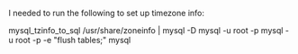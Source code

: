 I needed to run the following to set up timezone info:

mysql_tzinfo_to_sql /usr/share/zoneinfo | mysql -D mysql -u root -p
mysql -u root -p -e "flush tables;" mysql